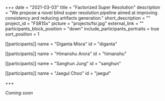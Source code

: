 +++
date = "2021-03-03"
title = "Factorized Super Resolution"
description = "We propose a novel blind super resolution pipeline aimed at improving consistency and reducing artifacts generation."
short_description = ""
project_id = "FSR15x"
picture = "projects/fsr.jpg"
external_link = ""
participants_block_position = "down"
include_participants_portraits = true
sort_position = 1

[[participants]]
    name = "Diganta Misra"
    id = "diganta"

[[participants]]
    name = "Himanshu Arora"
    id = "himanshu"

[[participants]]
    name = "Sanghun Jung"
    id = "sanghun"

[[participants]]
    name = "Jaegul Choo"
    id = "jaegul"

+++

*Coming soon*